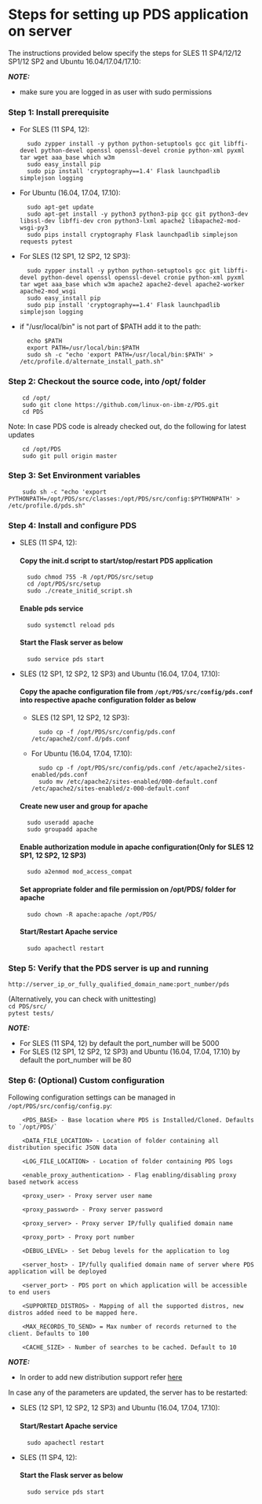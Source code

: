 # Steps for setting up PDS application on server

The instructions provided below specify the steps for SLES 11 SP4/12/12 SP1/12 SP2 and Ubuntu 16.04/17.04/17.10:

_**NOTE:**_
* make sure you are logged in as user with sudo permissions

### Step 1: Install prerequisite

* For SLES (11 SP4, 12):

        sudo zypper install -y python python-setuptools gcc git libffi-devel python-devel openssl openssl-devel cronie python-xml pyxml tar wget aaa_base which w3m
        sudo easy_install pip
        sudo pip install 'cryptography==1.4' Flask launchpadlib simplejson logging

* For Ubuntu (16.04, 17.04, 17.10):

        sudo apt-get update
        sudo apt-get install -y python3 python3-pip gcc git python3-dev libssl-dev libffi-dev cron python3-lxml apache2 libapache2-mod-wsgi-py3
        sudo pips install cryptography Flask launchpadlib simplejson requests pytest

* For SLES (12 SP1, 12 SP2, 12 SP3):

        sudo zypper install -y python python-setuptools gcc git libffi-devel python-devel openssl openssl-devel cronie python-xml pyxml tar wget aaa_base which w3m apache2 apache2-devel apache2-worker apache2-mod_wsgi
        sudo easy_install pip
        sudo pip install 'cryptography==1.4' Flask launchpadlib simplejson logging

* if "/usr/local/bin" is not part of $PATH add it to the path:

        echo $PATH
        export PATH=/usr/local/bin:$PATH
        sudo sh -c "echo 'export PATH=/usr/local/bin:$PATH' > /etc/profile.d/alternate_install_path.sh"

###  Step 2: Checkout the source code, into /opt/ folder

        cd /opt/
        sudo git clone https://github.com/linux-on-ibm-z/PDS.git
        cd PDS

Note: In case PDS code is already checked out, do the following for latest updates

        cd /opt/PDS
        sudo git pull origin master

###  Step 3: Set Environment variables

        sudo sh -c "echo 'export PYTHONPATH=/opt/PDS/src/classes:/opt/PDS/src/config:$PYTHONPATH' > /etc/profile.d/pds.sh"

### Step 4: Install and configure PDS

* SLES (11 SP4, 12):

    #### Copy the init.d script to start/stop/restart PDS application

        sudo chmod 755 -R /opt/PDS/src/setup
        cd /opt/PDS/src/setup
        sudo ./create_initid_script.sh

    #### Enable pds service

        sudo systemctl reload pds

    #### Start the Flask server as below

        sudo service pds start

* SLES (12 SP1, 12 SP2, 12 SP3) and Ubuntu (16.04, 17.04, 17.10):

    #### Copy the apache configuration file from `/opt/PDS/src/config/pds.conf` into respective apache configuration folder as below
    * SLES (12 SP1, 12 SP2, 12 SP3):

            sudo cp -f /opt/PDS/src/config/pds.conf /etc/apache2/conf.d/pds.conf

    * For Ubuntu (16.04, 17.04, 17.10):

            sudo cp -f /opt/PDS/src/config/pds.conf /etc/apache2/sites-enabled/pds.conf
            sudo mv /etc/apache2/sites-enabled/000-default.conf /etc/apache2/sites-enabled/z-000-default.conf

    #### Create new user and group for apache

        sudo useradd apache
        sudo groupadd apache

    #### Enable authorization module in apache configuration(Only for SLES 12 SP1, 12 SP2, 12 SP3)

        sudo a2enmod mod_access_compat

    #### Set appropriate folder and file permission on /opt/PDS/ folder for apache

        sudo chown -R apache:apache /opt/PDS/


    #### Start/Restart Apache service

        sudo apachectl restart

###  Step 5: Verify that the PDS server is up and running

```http://server_ip_or_fully_qualified_domain_name:port_number/pds``` <br />

(Alternatively, you can check with unittesting) <br />
```cd PDS/src/``` <br />
```pytest tests/```

_**NOTE:**_ 

* For SLES (11 SP4, 12) by default the port_number will be 5000
* For SLES (12 SP1, 12 SP2, 12 SP3) and Ubuntu (16.04, 17.04, 17.10)  by default the port_number will be 80

###  Step 6: (Optional) Custom configuration
Following configuration settings can be managed in `/opt/PDS/src/config/config.py`:

        <PDS_BASE> - Base location where PDS is Installed/Cloned. Defaults to `/opt/PDS/`

        <DATA_FILE_LOCATION> - Location of folder containing all distribution specific JSON data
        
        <LOG_FILE_LOCATION> - Location of folder containing PDS logs
        
        <enable_proxy_authentication> - Flag enabling/disabling proxy based network access
        
        <proxy_user> - Proxy server user name
        
        <proxy_password> - Proxy server password
        
        <proxy_server> - Proxy server IP/fully qualified domain name
        
        <proxy_port> - Proxy port number
        
        <DEBUG_LEVEL> - Set Debug levels for the application to log
        
        <server_host> - IP/fully qualified domain name of server where PDS application will be deployed
        
        <server_port> - PDS port on which application will be accessible to end users

        <SUPPORTED_DISTROS> - Mapping of all the supported distros, new distros added need to be mapped here.

        <MAX_RECORDS_TO_SEND> = Max number of records returned to the client. Defaults to 100

        <CACHE_SIZE> - Number of searches to be cached. Default to 10

_**NOTE:**_
* In order to add new distribution support refer [here](Adding_new_distros.md)

In case any of the parameters are updated, the server has to be restarted:

* SLES (12 SP1, 12 SP2, 12 SP3) and Ubuntu (16.04, 17.04, 17.10):

    #### Start/Restart Apache service

        sudo apachectl restart

* SLES (11 SP4, 12):

    #### Start the Flask server as below

        sudo service pds start

